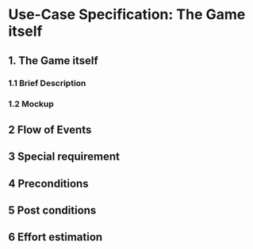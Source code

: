 # Use-Case Specification: The Game itself

## 1. The Game itself

### 1.1 Brief Description

### 1.2 Mockup



## 2 Flow of Events

## 3 Special requirement 

## 4 Preconditions

## 5 Post conditions  

## 6 Effort estimation 

